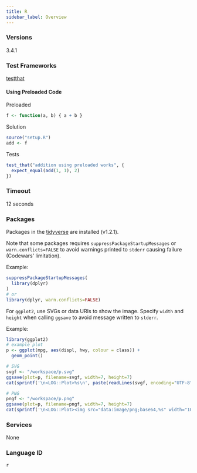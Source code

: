 ```yaml
---
title: R
sidebar_label: Overview
---
```



### Versions
3.4.1

### Test Frameworks
[testthat](https://github.com/hadley/testthat)

#### Using Preloaded Code

Preloaded
```R
f <- function(a, b) { a + b }
```

Solution
```R
source("setup.R")
add <- f
```

Tests
```R
test_that("addition using preloaded works", {
  expect_equal(add(1, 1), 2)
})
```

### Timeout

12 seconds

### Packages

Packages in the [tidyverse](https://www.tidyverse.org/) are installed (v1.2.1).

Note that some packages requires `suppressPackageStartupMessages` or `warn.conflicts=FALSE` to avoid warnings printed to `stderr` causing failure (Codewars' limitation).

Example:
```R
suppressPackageStartupMessages(
  library(dplyr)
)
# or
library(dplyr, warn.conflicts=FALSE)
```

For `ggplot2`, use SVGs or data URIs to show the image. Specify `width` and `height` when calling `ggsave` to avoid message written to `stderr`.

Example:
```R
library(ggplot2)
# example plot
p <- ggplot(mpg, aes(displ, hwy, colour = class)) + 
  geom_point()

# SVG
svgf <- "/workspace/p.svg"
ggsave(plot=p, filename=svgf, width=7, height=7)
cat(sprintf('\n<LOG::Plot>%s\n', paste(readLines(svgf, encoding="UTF-8"), collapse="")))

# PNG
pngf <- "/workspace/p.png"
ggsave(plot=p, filename=pngf, width=7, height=7)
cat(sprintf('\n<LOG::Plot><img src="data:image/png;base64,%s" width="100%%">\n', base64enc::base64encode(pngf)))
```

### Services

None

### Language ID

`r`
